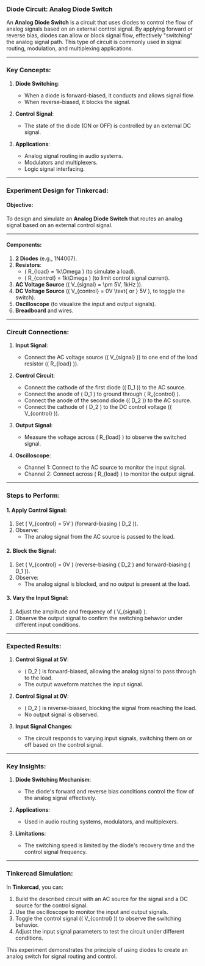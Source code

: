 ### **Diode Circuit: Analog Diode Switch**

An **Analog Diode Switch** is a circuit that uses diodes to control the flow of analog signals based on an external control signal. By applying forward or reverse bias, diodes can allow or block signal flow, effectively "switching" the analog signal path. This type of circuit is commonly used in signal routing, modulation, and multiplexing applications.

---

### **Key Concepts**:

1. **Diode Switching**:
   - When a diode is forward-biased, it conducts and allows signal flow.
   - When reverse-biased, it blocks the signal.

2. **Control Signal**:
   - The state of the diode (ON or OFF) is controlled by an external DC signal.

3. **Applications**:
   - Analog signal routing in audio systems.
   - Modulators and multiplexers.
   - Logic signal interfacing.

---

### **Experiment Design for Tinkercad**:

#### **Objective**:
To design and simulate an **Analog Diode Switch** that routes an analog signal based on an external control signal.

---

#### **Components**:
1. **2 Diodes** (e.g., 1N4007).
2. **Resistors**:
   - \( R_{load} = 1k\Omega \) (to simulate a load).
   - \( R_{control} = 1k\Omega \) (to limit control signal current).
3. **AC Voltage Source** (\( V_{signal} = \pm 5V, 1kHz \)).
4. **DC Voltage Source** (\( V_{control} = 0V \text{ or } 5V \), to toggle the switch).
5. **Oscilloscope** (to visualize the input and output signals).
6. **Breadboard** and wires.

---

### **Circuit Connections**:

1. **Input Signal**:
   - Connect the AC voltage source (\( V_{signal} \)) to one end of the load resistor (\( R_{load} \)).

2. **Control Circuit**:
   - Connect the cathode of the first diode (\( D_1 \)) to the AC source.
   - Connect the anode of \( D_1 \) to ground through \( R_{control} \).
   - Connect the anode of the second diode (\( D_2 \)) to the AC source.
   - Connect the cathode of \( D_2 \) to the DC control voltage (\( V_{control} \)).

3. **Output Signal**:
   - Measure the voltage across \( R_{load} \) to observe the switched signal.

4. **Oscilloscope**:
   - Channel 1: Connect to the AC source to monitor the input signal.
   - Channel 2: Connect across \( R_{load} \) to monitor the output signal.

---

### **Steps to Perform**:

#### **1. Apply Control Signal**:
1. Set \( V_{control} = 5V \) (forward-biasing \( D_2 \)).
2. Observe:
   - The analog signal from the AC source is passed to the load.

#### **2. Block the Signal**:
1. Set \( V_{control} = 0V \) (reverse-biasing \( D_2 \) and forward-biasing \( D_1 \)).
2. Observe:
   - The analog signal is blocked, and no output is present at the load.

#### **3. Vary the Input Signal**:
1. Adjust the amplitude and frequency of \( V_{signal} \).
2. Observe the output signal to confirm the switching behavior under different input conditions.

---

### **Expected Results**:

1. **Control Signal at 5V**:
   - \( D_2 \) is forward-biased, allowing the analog signal to pass through to the load.
   - The output waveform matches the input signal.

2. **Control Signal at 0V**:
   - \( D_2 \) is reverse-biased, blocking the signal from reaching the load.
   - No output signal is observed.

3. **Input Signal Changes**:
   - The circuit responds to varying input signals, switching them on or off based on the control signal.

---

### **Key Insights**:

1. **Diode Switching Mechanism**:
   - The diode's forward and reverse bias conditions control the flow of the analog signal effectively.

2. **Applications**:
   - Used in audio routing systems, modulators, and multiplexers.

3. **Limitations**:
   - The switching speed is limited by the diode's recovery time and the control signal frequency.

---

### **Tinkercad Simulation**:
In **Tinkercad**, you can:
1. Build the described circuit with an AC source for the signal and a DC source for the control signal.
2. Use the oscilloscope to monitor the input and output signals.
3. Toggle the control signal (\( V_{control} \)) to observe the switching behavior.
4. Adjust the input signal parameters to test the circuit under different conditions.

This experiment demonstrates the principle of using diodes to create an analog switch for signal routing and control.
